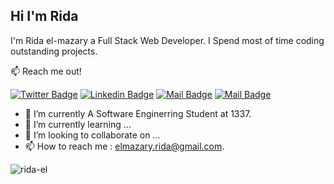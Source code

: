 ## Hi I'm Rida

I'm Rida el-mazary a Full Stack Web Developer. I Spend most of time coding outstanding projects.

:mailbox: Reach me out!

[![Twitter Badge](https://img.shields.io/badge/-Ridael20-1ca0f1?style=flat&labelColor=1ca0f1&logo=twitter&logoColor=white&link=https://twitter.com/ridael20)](https://twitter.com/ridael20) [![Linkedin Badge](https://img.shields.io/badge/-Rida-0e76a8?style=flat&labelColor=0e76a8&logo=linkedin&logoColor=white)](https://www.linkedin.com/in/rida-el-mazary-61617a178/) [![Mail Badge](https://img.shields.io/badge/-Mr.rida-e84393?style=flat&labelColor=e84393&logo=instagram&logoColor=white)](https://www.instagram.com/mr.ridael/) [![Mail Badge](https://img.shields.io/badge/-Rida-c0392b?style=flat&labelColor=c0392b&logo=gmail&logoColor=white)](mailto:elmazary.rida@gmail.com)



- 👀 I’m currently A Software Enginerring Student at 1337.
- 🌱 I’m currently learning ...
- 💞️ I’m looking to collaborate on ...
- 📫 How to reach me : elmazary.rida@gmail.com. 

<p><img align="left" src="https://github-readme-stats.vercel.app/api/top-langs?username=rida-el&show_icons=true&locale=en&layout=compact" alt="rida-el" /></p>
